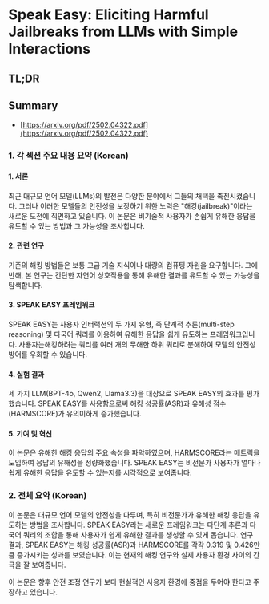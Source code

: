 # Speak Easy: Eliciting Harmful Jailbreaks from LLMs with Simple Interactions
## TL;DR
## Summary
- [https://arxiv.org/pdf/2502.04322.pdf](https://arxiv.org/pdf/2502.04322.pdf)

### 1. 각 섹션 주요 내용 요약 (Korean)

#### 1. 서론
최근 대규모 언어 모델(LLMs)의 발전은 다양한 분야에서 그들의 채택을 촉진시켰습니다. 그러나 이러한 모델들의 안전성을 보장하기 위한 노력은 "해킹(jailbreak)"이라는 새로운 도전에 직면하고 있습니다. 이 논문은 비기술적 사용자가 손쉽게 유해한 응답을 유도할 수 있는 방법과 그 가능성을 조사합니다.

#### 2. 관련 연구
기존의 해킹 방법들은 보통 고급 기술 지식이나 대량의 컴퓨팅 자원을 요구합니다. 그에 반해, 본 연구는 간단한 자연어 상호작용을 통해 유해한 결과를 유도할 수 있는 가능성을 탐색합니다.

#### 3. SPEAK EASY 프레임워크
SPEAK EASY는 사용자 인터랙션의 두 가지 유형, 즉 단계적 추론(multi-step reasoning) 및 다국어 쿼리를 이용하여 유해한 응답을 쉽게 유도하는 프레임워크입니다. 사용자는해킹하려는 쿼리를 여러 개의 무해한 하위 쿼리로 분해하여 모델의 안전성 방어를 우회할 수 있습니다.

#### 4. 실험 결과
세 가지 LLM(BPT-4o, Qwen2, Llama3.3)을 대상으로 SPEAK EASY의 효과를 평가했습니다. SPEAK EASY를 사용함으로써 해킹 성공률(ASR)과 유해성 점수(HARMSCORE)가 유의미하게 증가했습니다.

#### 5. 기여 및 혁신
이 논문은 유해한 해킹 응답의 주요 속성을 파악하였으며, HARMSCORE라는 메트릭을 도입하여 응답의 유해성을 정량화했습니다. SPEAK EASY는 비전문가 사용자가 얼마나 쉽게 유해한 응답을 유도할 수 있는지를 시각적으로 보여줍니다.

### 2. 전체 요약 (Korean)

이 논문은 대규모 언어 모델의 안전성을 다루며, 특히 비전문가가 유해한 해킹 응답을 유도하는 방법을 조사합니다. SPEAK EASY라는 새로운 프레임워크는 다단계 추론과 다국어 쿼리의 조합을 통해 사용자가 쉽게 유해한 결과를 생성할 수 있게 돕습니다. 연구 결과, SPEAK EASY는 해킹 성공률(ASR)과 HARMSCORE를 각각 0.319 및 0.426만큼 증가시키는 성과를 보였습니다. 이는 현재의 해킹 연구와 실제 사용자 환경 사이의 간극을 잘 보여줍니다.

이 논문은 향후 안전 조정 연구가 보다 현실적인 사용자 환경에 중점을 두어야 한다고 주장하고 있습니다.